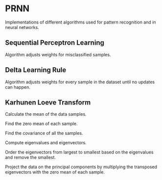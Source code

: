 # PRNN
Implementations of different algorithms used for pattern recognition and in neural networks.

## Sequential Perceptron Learning
Algorithm adjusts weights for misclassified samples.

## Delta Learning Rule
Algorithm adjusts weights for every sample in the dataset until no updates can happen.

## Karhunen Loeve Transform
Calculate the mean of the data samples. 

Find the zero mean of each sample. 

Find the covariance of all the samples. 

Compute eigenvalues and eigenvectors. 

Order the eigenvectors from largest to smallest based on the eigenvalues and remove the smallest. 

Project the data on the principal components by multiplying the transposed eigenvectors with the zero mean of each sample.